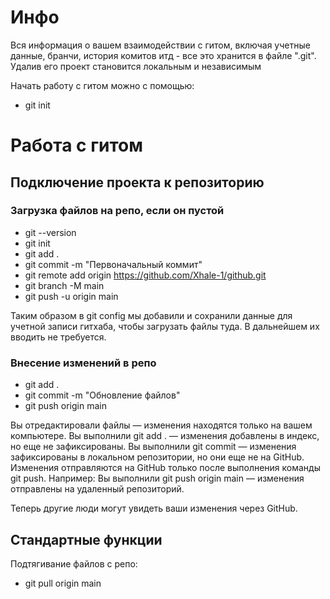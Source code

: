 # Инфо
Вся информация о вашем взаимодействии с гитом, включая учетные данные, бранчи, история комитов итд - все это хранится в файле ".git". Удалив его проект становится локальным и независимым

Начать работу с гитом можно с помощью:
- git init


# Работа с гитом
## Подключение проекта к репозиторию
### Загрузка файлов на репо, если он пустой
- git --version
- git init
- git add .
- git commit -m "Первоначальный коммит"
- git remote add origin https://github.com/Xhale-1/github.git
- git branch -M main
- git push -u origin main

Таким образом в git config мы добавили и сохранили данные для учетной записи гитхаба, чтобы загрузать файлы туда. В дальнейшем их вводить не требуется.


### Внесение изменений в репо
- git add .
- git commit -m "Обновление файлов"
- git push origin main

Вы отредактировали файлы — изменения находятся только на вашем компьютере.
Вы выполнили git add . — изменения добавлены в индекс, но еще не зафиксированы.
Вы выполнили git commit — изменения зафиксированы в локальном репозитории, но они еще не на GitHub.
Изменения отправляются на GitHub только после выполнения команды git push. Например:
Вы выполнили git push origin main — изменения отправлены на удаленный репозиторий.

Теперь другие люди могут увидеть ваши изменения через GitHub.





## Стандартные функции
Подтягивание файлов с репо:
- git pull origin main